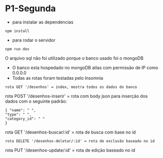 # P1-Segunda

- para instalar as dependencias
```
npm install
```

- para rodar o servidor
```
npm run dev
```

O arquivo sql não foi utilizado porque o banco usado foi o mongoDB

- O banco esta hospedado no mongoDB atlas com permissão de IP como 0.0.0.0
- Todas as rotas foram testadas pelo Insomnia
```
rota GET '/desenhos' = index, mostra todos os dados do banco
```
rota POST '/desenhos-inserir' = rota com body json para inserção dos dados com o seguinte padrão:
```
{ "name": " ",
"type": " ",
"category_id": " "
}
```
rota GET '/desenhos-buscar/:id' = rota de busca com base no id
```
rota DELETE '/desenhos-deletar/:id' = rota de exclusão baseado no id
```
rota PUT '/desenhos-update/:id' = rota de edição baseado no id
```
